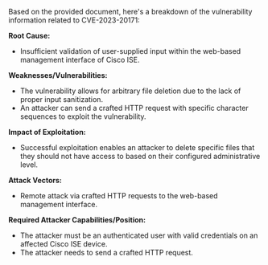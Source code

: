Based on the provided document, here's a breakdown of the vulnerability information related to CVE-2023-20171:

**Root Cause:**

*   Insufficient validation of user-supplied input within the web-based management interface of Cisco ISE.

**Weaknesses/Vulnerabilities:**

*   The vulnerability allows for arbitrary file deletion due to the lack of proper input sanitization.
*   An attacker can send a crafted HTTP request with specific character sequences to exploit the vulnerability.

**Impact of Exploitation:**

*   Successful exploitation enables an attacker to delete specific files that they should not have access to based on their configured administrative level.

**Attack Vectors:**

*   Remote attack via crafted HTTP requests to the web-based management interface.

**Required Attacker Capabilities/Position:**

*   The attacker must be an authenticated user with valid credentials on an affected Cisco ISE device.
*   The attacker needs to send a crafted HTTP request.